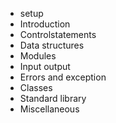 - setup
- Introduction
- Controlstatements
- Data structures
- Modules
- Input output
- Errors and exception
- Classes
- Standard library
- Miscellaneous
